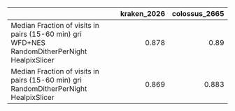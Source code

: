 |                                                                                               |   kraken_2026 |   colossus_2665 |
|:----------------------------------------------------------------------------------------------|--------------:|----------------:|
| Median Fraction of visits in pairs (15-60 min) gri WFD+NES RandomDitherPerNight HealpixSlicer |         0.878 |           0.89  |
| Median Fraction of visits in pairs (15-60 min) gri RandomDitherPerNight HealpixSlicer         |         0.869 |           0.883 |
